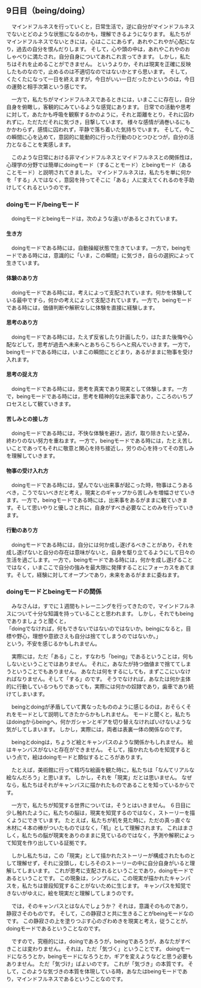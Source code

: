 ## 9日目（being/doing）


　マインドフルネスを行っていくと，日常生活で，逆に自分がマインドフルネスでないとどのような状態になるのかも，理解できるようになります。
私たちがマインドフルネスでないときには，心はここにあらず，あれやこれやが心配になり，過去の自分を恨んだりします。
そして，心や頭の中は，あれやこれやのおしゃべりに満たされ，自分自身についてあれこれ言ってきます。
しかし，私たちはそれを止めることができません。
というよりか，それは現実を正確に反映したものなので，止めるのは不適切なのではないかとすら思います。
そして，くたくたになって一日を終えますが，今日がいい一日だったかというのは，今日の運勢と相手次第という感じです。


　一方で，私たちがマインドフルネスであるときには，いまここに存在し，自分自身を俯瞰し，客観的にみているような感覚にあります。
日常での活動や思考に対して，あたかも呼吸を観察するかのように，それと距離をとり，それに囚われずに，ただただそれに気づき，目撃しています。
様々な感情が渦巻いるにもかかわらず，感情に囚われず，平静で落ち着いた気持ちでいます。
そして，今この瞬間に心を込めて，意図的に能動的に行った行動のひとつひとつが，自分の活力となることを実感します。


　このような日常における非マインドフルネスとマイドフルネスとの関係性は，心理学の分野では簡単にdoingモード（することモード）とbeingモード（あることモード）と説明されてきました。
マインドフルネスは，私たちを単に何かを「する」人ではなく，意図を持ってそこに「ある」人に変えてくれるのを手助けしてくれるというのです。


### doingモード/beingモード


　doingモードとbeingモードは，次のような違いがあるとされています。

#### 生き方
　doingモードである時には，自動操縦状態で生きています。一方で，beingモードである時には，意識的に「いま，この瞬間」に気づき，自らの選択によって生きています。

#### 体験のあり方
　doingモードである時には，考えによって支配されています。何かを体験している最中ですら，何かの考えによって支配されています。一方で，beingモードである時には，価値判断や解釈なしに体験を直接に経験します。

#### 思考のあり方
　doingモードである時には，たえず反省したり計画したり，はたまた後悔や心配などして，思考が過去へ未来へとあちらこちらへと飛んでいきます。一方で，beingモードである時には，いまこの瞬間にとどまり，あるがままに物事を受け入れます。

#### 思考の捉え方
　doingモードである時には，思考を真実であり現実として体験します。一方で，beingモードである時には，思考を精神的な出来事であり，こころのいちプロセスとして観ていきます。

#### 苦しみとの接し方
　doingモードである時には，不快な体験を避け，逃げ，取り除きたいと望み，終わりのない努力を重ねます。一方で，beingモードである時には，たとえ苦しいことであってもそれに敬意と関心を持ち接近し，労りの心を持ってその苦しみを理解していきます。

#### 物事の受け入れ方
　doingモードである時には，望んでない出来事が起こった時，物事はこうあるべき，こうでないべきだと考え，現実とのギャップから苦しみを増幅させていきます。一方で，beingモードである時には，出来事をあるがままに観ていきます。そして思いやりと優しさと共に，自身がすべき必要なことのみを行っていきます。

#### 行動のあり方
　doingモードである時には，自分には何か成し遂げるべきことがあり，それを成し遂げないと自分の存在は意味がないと，自身を駆り立てるようにして日々の生活を過ごします。一方で，beingモードである時には，何かを成し遂げることではなく，いまここで自分の強みを最大限に発揮することにフォーカスをあてます。そして，経験に対してオープンであり，未来をあるがままに委ねます。


### doingモードとbeingモードの関係

　みなさんは，すでに１週間もトレーニングを行ってきたので，マインドフルネスについて十分な知識を持っていることと思われます。
しかし，それでもbeingでありましょうと聞くと，  
「doingでなければ，何もできないではないのではないか。beingになると，目標や野心，理想や意欲さえも自分は捨ててしまうのではないか。」  
という，不安を感じるかもしれません。


　実際には，ただ「ある」こと，すなわち「being」であるということは，何もしないということではありません。
それに，あなたが持つ価値まで捨ててしまうということでもありません。
あなたは何をするにしても，まずここにいなければなりません。そして「する」のです。
そうでなければ，あなたは何か主体的に行動しているつもりであっても，実際には何かの奴隷であり，歯車であり続けてしまいます。


　beingとdoingが矛盾していて異なったもののように感じるのは，おそらくそれをモードとして説明してきたからかもしれません。
モードと聞くと，私たちはdoingからbeingへ，何かガシャンとギアを切り替えなければいけないような気がしてしまいます。
しかし，実際には，両者は表裏一体の関係なのです。


　beingとdoingは，ちょうど絵とキャンパスのような関係かもしれません。
絵はキャンバスがないと存在ができません。
そして，描かれたものを知覚するという点で，絵はdoingモードと類似するところがあります。


　たとえば，美術館に行って精巧な絵画を観た時に，私たちは「なんてリアルな絵なんだろう」と思います。
しかし，それを「現実」だとは思いません。
なぜなら，私たちはそれがキャンバスに描かれたものであることを知っているからです。

　一方で，私たちが知覚する世界については，そうとはいきません。
６日目に少し触れたように，私たちの脳は，現実を知覚するのではなく，ストーリーを描くようにできています。
たとえば，私たちが机を見た時に，ただの真っ直ぐな木材に４本の棒がついたものではなく，「机」として理解されます。
これはまさしく，私たちの脳が現実をありのままに見ているのではなく，予測や解釈によって知覚を作り出している証拠です。


　しかし私たちは，この「現実」として描かれたストーリーが構成されたものとして理解せず，それに没頭し，むしろそのストーリーの中に自分自身がいると理解してしまいます。
これが思考に支配されるということであり，doingモードであるということです。
この現象は，シンプルに，この現実が描かれたキャンパスを，私たちは普段知覚することがないために生じます。
キャンパスを知覚できないがゆえに，絵を現実だと理解してしまうのです。


　では，そのキャンバスとはなんでしょうか？
それは，意識そのものであり，静寂さそのものです。
そして，この静寂さと共に生きることがbeingモードなのです。
この静寂さの上を塗りつぶす心のざわめきを現実と考え，従うことが，doingモードであるということなのです。


　ですので，究極的には，doingであろうが，beingであろうが，あなたがすべきことは変わりません。
それは，ただ「気づく」ということです。
doingモードになろうとか，beingモードになろうとか，ギアを変えようなどと思う必要もありません。
ただ「気づけ」ばよいのです。
これが「気づき」の本質です。
そして，このような気づきの本質を体現している時，あなたはbeingモードであり，マインドフルネスであるということなのです。

